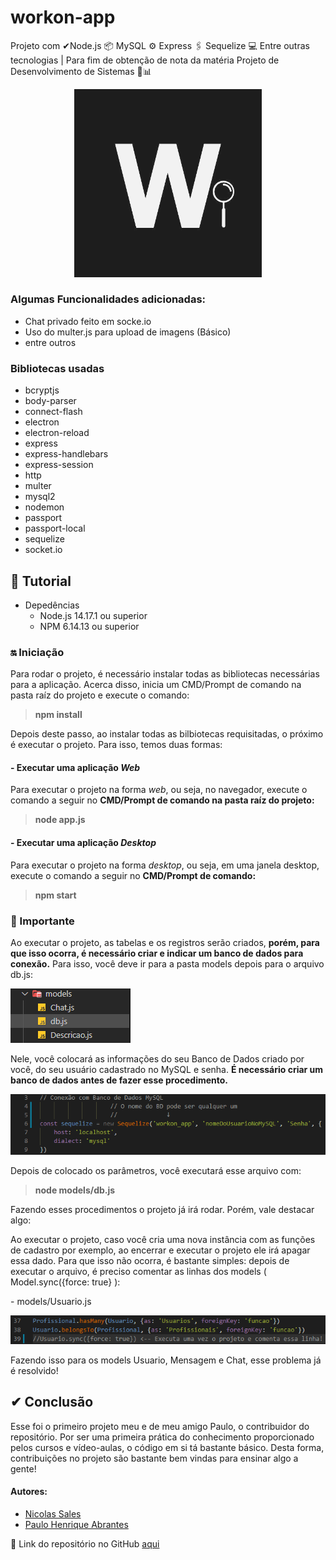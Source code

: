 # workon-app
Projeto com ✔Node.js 📦 MySQL ⚙ Express 🖇 Sequelize 💻 Entre outras tecnologias | Para fim de obtenção de nota da matéria Projeto de Desenvolvimento de Sistemas 📝📊

<p align="center">
  <img src="https://github.com/NicolasSales0101/workon-app/blob/master/public/img/logotipo_blackVersion.png" alt="WorkOn_Logotipo" width="300px"/>
</p>

### Algumas Funcionalidades adicionadas:

- Chat privado feito em socke.io 
- Uso do multer.js para upload de imagens (Básico)
- entre outros

### Bibliotecas usadas
 
 -  bcryptjs
 -  body-parser
 -  connect-flash
 -  electron
 -  electron-reload
 -  express
 -  express-handlebars
 -  express-session
 -  http
 -  multer
 -  mysql2
 -  nodemon
 -  passport
 -  passport-local
 -  sequelize
 -  socket.io

## 🧾 Tutorial

- Depedências
  - Node.js 14.17.1 ou superior
  - NPM 6.14.13 ou superior
  
 ### 🔛 Iniciação
 
 Para rodar o projeto, é necessário instalar todas as bibliotecas necessárias para a aplicação. Acerca disso, inicia um CMD/Prompt de comando na pasta raíz do projeto e execute o comando:
 > <b> npm install </b>
 
 Depois deste passo, ao instalar todas as bilbiotecas requisitadas, o próximo é executar o projeto. Para isso, temos duas formas:
 
 #### - Executar uma aplicação _Web_
 
 Para executar o projeto na forma _web_, ou seja, no navegador, execute o comando a seguir no <b>CMD/Prompt de comando na pasta raíz do projeto:</b>
 > <b>node app.js</b>
 
 #### - Executar uma aplicação _Desktop_
 
 Para executar o projeto na forma _desktop_, ou seja, em uma janela desktop, execute o comando a seguir no <b>CMD/Prompt de comando:</b>
 > <b>npm start</b>
 
 ### 📢 Importante
 
 Ao executar o projeto, as tabelas e os registros serão criados, <b>porém, para que isso ocorra, é necessário criar e indicar um banco de dados para conexão.</b>
 Para isso, você deve ir para a pasta models depois para o arquivo db.js:
 
 ![Tutorial do BD - Local](https://github.com/NicolasSales0101/workon-app/blob/master/public/img/Github_Tutorial_BDconnection_2.png)
 
 Nele, você colocará as informações do seu Banco de Dados criado por você, do seu usuário cadastrado no MySQL e senha. <b>É necessário criar um banco de dados antes de fazer esse procedimento.</b>
 
 ![Tutorial do BD - Parametros](https://github.com/NicolasSales0101/workon-app/blob/master/public/img/Github_Tutorial_BDconnection_1.png)
 
 Depois de colocado os parâmetros, você executará esse arquivo com:
 > <b>node models/db.js</b>
 
 <p>Fazendo esses procedimentos o projeto já irá rodar. Porém, vale destacar algo:</p>
 Ao executar o projeto, caso você cria uma nova instância com as funções de cadastro por exemplo, ao encerrar e executar o projeto ele irá apagar essa dado. Para que isso não ocorra, é bastante simples:
 depois de executar o arquivo, é preciso comentar as linhas dos models ( Model.sync({force: true} ):
 <p></p>
 <p>- models/Usuario.js</p>
 
 ![Tutorial do BD - Models](https://github.com/NicolasSales0101/workon-app/blob/master/public/img/Github_Tutorial_BDconnection_3.png)
 
 Fazendo isso para os models Usuario, Mensagem e Chat, esse problema já é resolvido!
 
 ## ✔ Conclusão
 
 Esse foi o primeiro projeto meu e de meu amigo Paulo, o contribuidor do repositório. Por ser uma primeira prática do conhecimento proporcionado pelos cursos e vídeo-aulas, o código em si tá bastante básico. Desta forma, contribuições no projeto são bastante bem vindas para ensinar algo a gente!
 #### Autores: 
 - <a href="https://github.com/NicolasSales0101">Nicolas Sales</a>
 - <a href="https://github.com/Paulo654">Paulo Henrique Abrantes</a> 
 <p></p>
 📁 Link do repositório no GitHub <a href="https://github.com/NicolasSales0101/workon-app">aqui</a>
